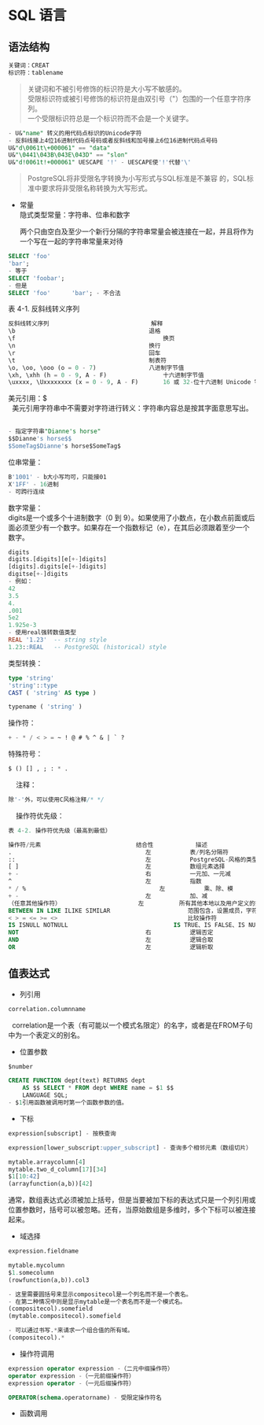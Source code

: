 SQL 语言
====

语法结构
----
```sql
关键词：CREAT  
标识符：tablename  
```
> 关键词和不被引号修饰的标识符是大小写不敏感的。  
受限标识符或被引号修饰的标识符是由双引号（"）包围的一个任意字符序列。  
一个受限标识符总是一个标识符而不会是一个关键字。  

```sql
- U&"name" 转义的用代码点标识的Unicode字符
- 反斜线接上4位16进制代码点号码或者反斜线和加号接上6位16进制代码点号码
U&"d\0061t\+000061" == "data"
U&"\0441\043B\043E\043D" == "slon"
U&"d!0061t!+000061" UESCAPE '!' - UESCAPE使'!'代替'\'
```

> PostgreSQL将非受限名字转换为小写形式与SQL标准是不兼容 的，SQL标准中要求将非受限名称转换为大写形式。  

- 常量  
    隐式类型常量：字符串、位串和数字  
    
    两个只由空白及至少一个新行分隔的字符串常量会被连接在一起，并且将作为一个写在一起的字符串常量来对待
```sql
SELECT 'foo'
'bar';
- 等于
SELECT 'foobar';
- 但是
SELECT 'foo'      'bar'; - 不合法
```

表 4-1. 反斜线转义序列  
```sql
反斜线转义序列	                            解释  
\b	                                    退格  
\f                                          换页  
\n	                                    换行  
\r	                                    回车  
\t	                                    制表符  
\o, \oo, \ooo (o = 0 - 7)	            八进制字节值  
\xh, \xhh (h = 0 - 9, A - F)	            十六进制字节值  
\uxxxx, \Uxxxxxxxx (x = 0 - 9, A - F)	    16 或 32-位十六进制 Unicode 字符值  
```

美元引用：$      
    美元引用字符串中不需要对字符进行转义：字符串内容总是按其字面意思写出。  
```sql
- 指定字符串"Dianne's horse"
$$Dianne's horse$$
$SomeTag$Dianne's horse$SomeTag$
```

位串常量：  
```sql
B'1001' - b大小写均可，只能接01
X'1FF' - 16进制
- 可跨行连续
```

数字常量：  
    digits是一个或多个十进制数字（0 到 9）。如果使用了小数点，在小数点前面或后面必须至少有一个数字。如果存在一个指数标记（e），在其后必须跟着至少一个数字。
```sql
digits
digits.[digits][e[+-]digits]
[digits].digits[e[+-]digits]
digitse[+-]digits
- 例如：
42
3.5
4.
.001
5e2
1.925e-3
- 使用real强转数值类型
REAL '1.23'  -- string style
1.23::REAL   -- PostgreSQL (historical) style
```

类型转换：  
```sql
type 'string'
'string'::type
CAST ( 'string' AS type )

typename ( 'string' )
```

操作符：   
```sql
+ - * / < > = ~ ! @ # % ^ & | ` ?
```

特殊符号：
```sql
$ () [] , ; : * .  
```
    
注释：  
```sql
除'-'外，可以使用C风格注释/* */     
```
    
操作符优先级：  
```sql
表 4-2. 操作符优先级（最高到最低）

操作符/元素	                         结合性	        描述
.	                                   左	       表/列名分隔符
::	                                   左	       PostgreSQL-风格的类型转换
[ ]	                                   左	       数组元素选择
+ -	                                   右	       一元加、一元减
^	                                   左	       指数
* / %	                                   左	       乘、除、模
+ -	                                   左	       加、减
（任意其他操作符）	                   左          所有其他本地以及用户定义的操作符
BETWEEN IN LIKE ILIKE SIMILAR	 	               范围包含，设置成员，字符串匹配
< > = <= >= <>	 	                               比较操作符
IS ISNULL NOTNULL	 	                       IS TRUE、IS FALSE、IS NULL、IS DISTINCT FROM等
NOT	                                   右	       逻辑否定
AND	                                   左	       逻辑合取
OR	                                   左	       逻辑析取
```

值表达式
----  

- 列引用  
```sql
correlation.columnname
```  
    correlation是一个表（有可能以一个模式名限定）的名字，或者是在FROM子句中为一个表定义的别名。  
    
- 位置参数  
```sql
$number

CREATE FUNCTION dept(text) RETURNS dept
    AS $$ SELECT * FROM dept WHERE name = $1 $$
    LANGUAGE SQL;
- $1引用函数被调用时第一个函数参数的值。
```

- 下标  
```sql
expression[subscript] - 按秩查询

expression[lower_subscript:upper_subscript] - 查询多个相邻元素（数组切片）

mytable.arraycolumn[4]
mytable.two_d_column[17][34]
$1[10:42]
(arrayfunction(a,b))[42]
```  
通常，数组表达式必须被加上括号，但是当要被加下标的表达式只是一个列引用或位置参数时，括号可以被忽略。还有，当原始数组是多维时，多个下标可以被连接起来。  
- 域选择  
```sql
expression.fieldname

mytable.mycolumn
$1.somecolumn
(rowfunction(a,b)).col3

- 这里需要圆括号来显示compositecol是一个列名而不是一个表名。
- 在第二种情况中则是显示mytable是一个表名而不是一个模式名。
(compositecol).somefield
(mytable.compositecol).somefield

- 可以通过书写.*来请求一个组合值的所有域。
(compositecol).*
```

- 操作符调用  
```sql
expression operator expression -（二元中缀操作符）
operator expression -（一元前缀操作符）
expression operator -（一元后缀操作符）

OPERATOR(schema.operatorname) - 受限定操作符名
```

- 函数调用  
